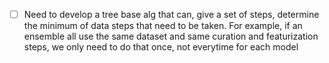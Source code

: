 - [ ] Need to develop a tree base alg that can, give a set of steps, determine the minimum of data steps that need to be taken.
For example, if an ensemble all use the same dataset and same curation and featurization steps,
  we only need to do that once, not everytime for each model